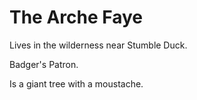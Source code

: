 # The Arche Faye

Lives in the wilderness near Stumble Duck.

Badger's Patron.

Is a giant tree with a moustache.
